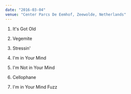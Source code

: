 ```yaml
---
date: "2016-03-04"
venue: "Center Parcs De Eemhof, Zeewolde, Netherlands"
---
```


 1. It's Got Old

 2. Vegemite

 3. Stressin'

 4. I'm in Your Mind

 5. I'm Not in Your Mind

 6. Cellophane

 7. I'm in Your Mind Fuzz


